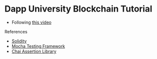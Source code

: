 # Dapp University Blockchain Tutorial

- Following [this video](https://www.youtube.com/watch?v=nvw27RCTaEw&t=2175s)

References

- [Solidity](https://docs.soliditylang.org/en/latest/index.html)
- [Mocha Testing Framework](https://mochajs.org/)
- [Chai Assertion Library](https://chaijs.com/)